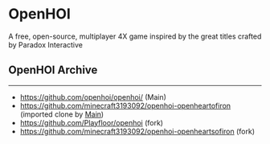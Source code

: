 # OpenHOI
A free, open-source, multiplayer 4X game inspired by the great titles crafted by Paradox Interactive

## OpenHOI Archive
***
* https://github.com/openhoi/openhoi/ (Main)
* https://github.com/minecraft3193092/openhoi-openheartofiron (imported clone by [Main](https://github.com/openhoi/openhoi))
* https://github.com/Playfloor/openhoi (fork)
* https://github.com/minecraft3193092/openhoi-openheartsofiron (fork)

